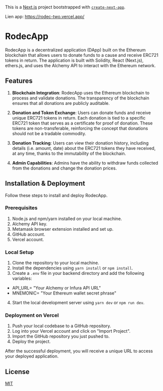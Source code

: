 This is a [Next.js](https://nextjs.org/) project bootstrapped with [`create-next-app`](https://github.com/vercel/next.js/tree/canary/packages/create-next-app).

Lien app: https://rodec-two.vercel.app/

# RodecApp

RodecApp is a decentralized application (DApp) built on the Ethereum blockchain that allows users to donate funds to a cause and receive ERC721 tokens in return. The application is built with Solidity, React (Next.js), ethers.js, and uses the Alchemy API to interact with the Ethereum network.

## Features

1. **Blockchain Integration**: RodecApp uses the Ethereum blockchain to process and validate donations. The transparency of the blockchain ensures that all donations are publicly auditable.

2. **Donation and Token Exchange**: Users can donate funds and receive unique ERC721 tokens in return. Each donation is tied to a specific ERC721 token that serves as a certificate for proof of donation. These tokens are non-transferable, reinforcing the concept that donations should not be a tradable commodity.

3. **Donation Tracking**: Users can view their donation history, including details (i.e. amount, date) about the ERC721 tokens they have received, at any time, thanks to the immutability of the blockchain.

4. **Admin Capabilities**: Admins have the ability to withdraw funds collected from the donations and change the donation prices.

## Installation & Deployment

Follow these steps to install and deploy RodecApp.

### Prerequisites

1. Node.js and npm/yarn installed on your local machine.
2. Alchemy API key.
3. Metamask browser extension installed and set up.
4. GitHub account.
5. Vercel account.

### Local Setup

1. Clone the repository to your local machine.
2. Install the dependencies using `yarn install` or `npm install`.
3. Create a `.env` file in your backend directory and add the following variables:
- API_URL= "Your Alchemy or Infura API URL"
- MNEMONIC= "Your Ethereum wallet secret phrase"
4. Start the local development server using `yarn dev` or `npm run dev`.

### Deployment on Vercel

1. Push your local codebase to a GitHub repository.
2. Log into your Vercel account and click on "Import Project".
3. Import the GitHub repository you just pushed to.
4. Deploy the project.

After the successful deployment, you will receive a unique URL to access your deployed application.

## License

[MIT](https://choosealicense.com/licenses/mit/)
